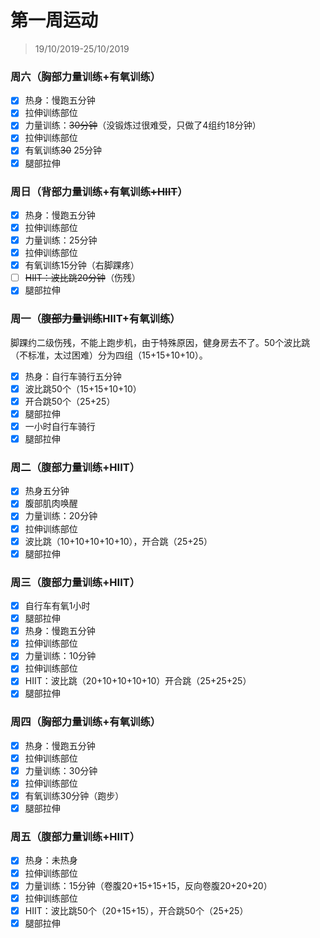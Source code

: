 # 第一周运动

>19/10/2019-25/10/2019



### 周六（胸部力量训练+有氧训练）

- [x] 热身：慢跑五分钟
- [x] 拉伸训练部位
- [x] 力量训练：~~30分钟~~（没锻炼过很难受，只做了4组约18分钟）
- [x] 拉伸训练部位
- [x] 有氧训练~~30~~ 25分钟 
- [x] 腿部拉伸

### 周日（背部力量训练+有氧训练~~+HIIT~~）

- [x] 热身：慢跑五分钟
- [x] 拉伸训练部位
- [x] 力量训练：25分钟
- [x] 拉伸训练部位
- [x] 有氧训练15分钟（右脚踝疼）
- [ ] ~~HIIT：波比跳20分钟~~（伤残）
- [x] 腿部拉伸

### 周一（~~腹部力量训练~~HIIT+有氧训练）

脚踝约二级伤残，不能上跑步机，由于特殊原因，健身房去不了。50个波比跳（不标准，太过困难）分为四组（15+15+10+10）。

- [x] 热身：自行车骑行五分钟
- [x] 波比跳50个（15+15+10+10）
- [x] 开合跳50个（25+25）
- [x] 腿部拉伸
- [x] 一小时自行车骑行
- [x] 腿部拉伸

### 周二（腹部力量训练+HIIT）

- [x] 热身五分钟
- [x] 腹部肌肉唤醒
- [x] 力量训练：20分钟
- [x] 拉伸训练部位
- [x] 波比跳（10+10+10+10+10），开合跳（25+25）
- [x] 腿部拉伸

### 周三（腹部力量训练+HIIT）

- [x] 自行车有氧1小时
- [x] 腿部拉伸
- [x] 热身：慢跑五分钟
- [x] 拉伸训练部位
- [x] 力量训练：10分钟
- [x] 拉伸训练部位
- [x] HIIT：波比跳（20+10+10+10+10）开合跳（25+25+25）
- [x] 腿部拉伸

### 周四（胸部力量训练+有氧训练）

- [x] 热身：慢跑五分钟
- [x] 拉伸训练部位
- [x] 力量训练：30分钟
- [x] 拉伸训练部位
- [x] 有氧训练30分钟（跑步）
- [x] 腿部拉伸

### 周五（腹部力量训练+HIIT）

- [x] 热身：未热身
- [x] 拉伸训练部位
- [x] 力量训练：15分钟（卷腹20+15+15+15，反向卷腹20+20+20）
- [x] 拉伸训练部位
- [x] HIIT：波比跳50个（20+15+15），开合跳50个（25+25）
- [x] 腿部拉伸